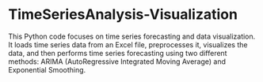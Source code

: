 # TimeSeriesAnalysis-Visualization
This Python code focuses on time series forecasting and data visualization. It loads time series data from an Excel file, preprocesses it, visualizes the data, and then performs time series forecasting using two different methods: ARIMA (AutoRegressive Integrated Moving Average) and Exponential Smoothing.
